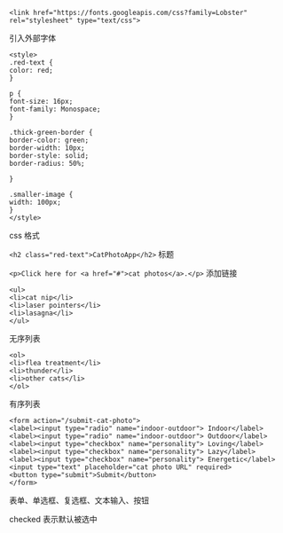 
```
<link href="https://fonts.googleapis.com/css?family=Lobster" rel="stylesheet" type="text/css">
```
引入外部字体
```
<style>
.red-text {
color: red;
}

p {
font-size: 16px;
font-family: Monospace;
}

.thick-green-border {
border-color: green;
border-width: 10px;
border-style: solid;
border-radius: 50%;

}

.smaller-image {
width: 100px;
}
</style>
```
css 格式

`<h2 class="red-text">CatPhotoApp</h2>`
标题


`<p>Click here for <a href="#">cat photos</a>.</p>`
添加链接


```
<ul>
<li>cat nip</li>
<li>laser pointers</li>
<li>lasagna</li>
</ul>
```
无序列表


```
<ol>
<li>flea treatment</li>
<li>thunder</li>
<li>other cats</li>
</ol>
```
有序列表


```
<form action="/submit-cat-photo">
<label><input type="radio" name="indoor-outdoor"> Indoor</label>
<label><input type="radio" name="indoor-outdoor"> Outdoor</label>
<label><input type="checkbox" name="personality"> Loving</label>
<label><input type="checkbox" name="personality"> Lazy</label>
<label><input type="checkbox" name="personality"> Energetic</label>
<input type="text" placeholder="cat photo URL" required>
<button type="submit">Submit</button>
</form>
```
表单、单选框、复选框、文本输入、按钮

checked 表示默认被选中 
